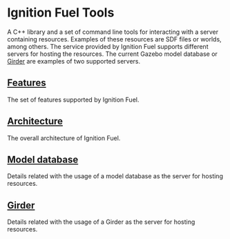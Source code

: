# Ignition Fuel Tools

A C++ library and a set of command line tools for interacting with a server containing resources. Examples of these resources are SDF files or worlds, among others. The service provided by Ignition Fuel supports different servers for hosting the resources. The current Gazebo model database or [Girder](https://girder.readthedocs.io/en/latest/) are examples of two supported servers.


## [Features](https://bitbucket.org/osrf/ign-fuel-tools/wiki/features)
The set of features supported by Ignition Fuel.

## [Architecture](https://bitbucket.org/osrf/ign-fuel-tools/wiki/architecture)
The overall architecture of Ignition Fuel.

## [Model database](https://bitbucket.org/osrf/ign-fuel-tools/wiki/model_database)
Details related with the usage of a model database as the server for hosting resources.

## [Girder](https://bitbucket.org/osrf/ign-fuel-tools/wiki/girder)
Details related with the usage of a Girder as the server for hosting resources.